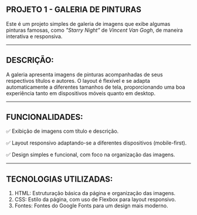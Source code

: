 ## PROJETO 1 - GALERIA DE PINTURAS

Este é um projeto simples de galeria de imagens que exibe algumas pinturas famosas, como *"Starry Night"* de *Vincent Van Gogh*, de maneira interativa e responsiva.

---

## DESCRIÇÃO:
 A galeria apresenta imagens de pinturas acompanhadas de seus respectivos títulos e autores. O layout é flexível e se adapta automaticamente a diferentes tamanhos de tela, proporcionando uma boa experiência tanto em dispositivos móveis quanto em desktop.

---

## FUNCIONALIDADES:

✅ Exibição de imagens com título e descrição.

✅ Layout responsivo adaptando-se a diferentes dispositivos (mobile-first).

✅ Design simples e funcional, com foco na organização das imagens.

---

## TECNOLOGIAS UTILIZADAS:

1. HTML: Estruturação básica da página e organização das imagens.
2. CSS: Estilo da página, com uso de Flexbox para layout responsivo.
3. Fontes: Fontes do Google Fonts para um design mais moderno.
